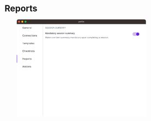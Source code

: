 # Reports

<figure><img src="../../.gitbook/assets/settings-reports.png" alt=""><figcaption></figcaption></figure>

